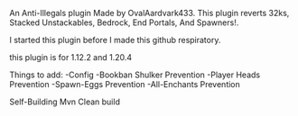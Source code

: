 An Anti-Illegals plugin Made by OvalAardvark433. This plugin reverts 32ks, Stacked Unstackables, Bedrock, End Portals, And Spawners!.




I started this plugin before I made this github respiratory.



this plugin is for 1.12.2 and 1.20.4



Things to add:
-Config
-Bookban Shulker Prevention
-Player Heads Prevention
-Spawn-Eggs Prevention
-All-Enchants Prevention

Self-Building
Mvn Clean build

